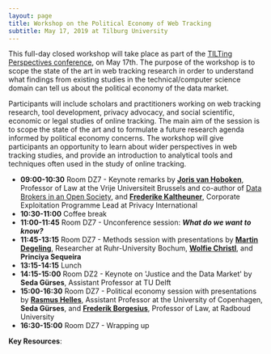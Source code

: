 ```yaml
---
layout: page
title: Workshop on the Political Economy of Web Tracking
subtitle: May 17, 2019 at Tilburg University
---
```


This full-day closed workshop will take place as part of the [TILTing Perspectives conference](http://www.tilburguniversity.edu/research/institutes-and-research-groups/tilt/events/tilting-perspectives/), on May 17th. The purpose of the workshop is to scope the state of the art in web tracking research in order to understand what findings from existing studies in the technical/computer science domain can tell us about the political economy of the data market.

Participants will include scholars and practitioners working on web tracking research, tool development, privacy advocacy, and social scientific, economic or legal studies of online tracking. The main aim of the session is to scope the state of the art and to formulate a future research agenda informed by political economy concerns. The workshop will give participants an opportunity to learn about wider perspectives in web tracking studies, and provide an introduction to analytical tools and techniques often used in the study of online tracking.

- **09:00-10:30** Room DZ7 - Keynote remarks by [**Joris van Hoboken**](http://www.jorisvanhoboken.nl/), Professor of Law at the Vrije Universiteit Brussels and co-author of [Data Brokers in an Open Society](https://www.opensocietyfoundations.org/reports/data-brokers-open-society), and [**Frederike Kaltheuner**](https://privacyinternational.org/people/914/frederike-kaltheuner), Corporate Exploitation Programme Lead at Privacy International    
- **10:30-11:00** Coffee break  
- **11:00-11:45** Room DZ7 - Unconference session: **_What do we want to know?_**  
- **11:45-13:15** Room DZ7 - Methods session with presentations by [**Martin Degeling**](https://martin.degeling.com/), Researcher at Ruhr-University Bochum, [**Wolfie Christl**](https://wolfie.crackedlabs.org), and **Princiya Sequeira**   
- **13:15-14:15** Lunch  
- **14:15-15:00** Room DZ2 - Keynote on 'Justice and the Data Market' by **Seda Gürses**, Assistant Professor at TU Delft  
- **15:00-16:30** Room DZ7 - Political economy session with presentations by [**Rasmus Helles**](https://mcc.ku.dk/staff/?pure=en/persons/149580), Assistant Professor at the University of Copenhagen, **Seda Gürses**, and [**Frederik Borgesius**](https://www.ivir.nl/employee/zuiderveen-borgesius), Professor of Law, at Radboud University  
- **16:30-15:00** Room DZ7 - Wrapping up

**Key Resources**:
